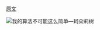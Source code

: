 [原文](https://blog.csdn.net/weixin_45826022/article/details/109301573) 

![我的算法不可能这么简单—珂朵莉树](我的算法不可能这么简单—珂朵莉树.png)